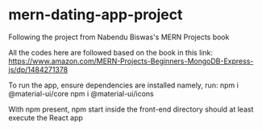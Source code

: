 # mern-dating-app-project
Following the project from Nabendu Biswas's MERN Projects book

All the codes here are followed based on the book in this link:
https://www.amazon.com/MERN-Projects-Beginners-MongoDB-Express-js/dp/1484271378

To run the app, ensure dependencies are installed namely, run:
npm i @material-ui/core
npm i @material-ui/icons

With npm present, npm start inside the front-end directory should at least execute the React app
